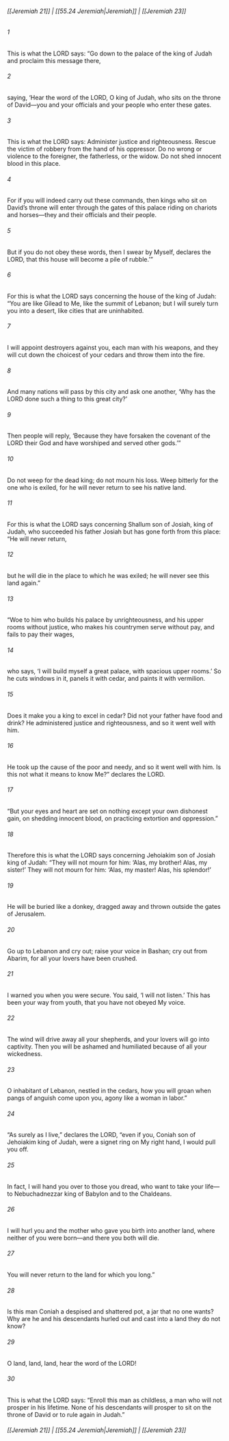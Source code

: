 
###### [[Jeremiah 21]] | [[55.24 Jeremiah|Jeremiah]] | [[Jeremiah 23]]

###### 1
This is what the LORD says: “Go down to the palace of the king of Judah and proclaim this message there,
###### 2
saying, ‘Hear the word of the LORD, O king of Judah, who sits on the throne of David—you and your officials and your people who enter these gates.
###### 3
This is what the LORD says: Administer justice and righteousness. Rescue the victim of robbery from the hand of his oppressor. Do no wrong or violence to the foreigner, the fatherless, or the widow. Do not shed innocent blood in this place.
###### 4
For if you will indeed carry out these commands, then kings who sit on David’s throne will enter through the gates of this palace riding on chariots and horses—they and their officials and their people.
###### 5
But if you do not obey these words, then I swear by Myself, declares the LORD, that this house will become a pile of rubble.’”
###### 6
For this is what the LORD says concerning the house of the king of Judah: “You are like Gilead to Me, like the summit of Lebanon; but I will surely turn you into a desert, like cities that are uninhabited.
###### 7
I will appoint destroyers against you, each man with his weapons, and they will cut down the choicest of your cedars and throw them into the fire.
###### 8
And many nations will pass by this city and ask one another, ‘Why has the LORD done such a thing to this great city?’
###### 9
Then people will reply, ‘Because they have forsaken the covenant of the LORD their God and have worshiped and served other gods.’”
###### 10
Do not weep for the dead king; do not mourn his loss. Weep bitterly for the one who is exiled, for he will never return to see his native land.
###### 11
For this is what the LORD says concerning Shallum son of Josiah, king of Judah, who succeeded his father Josiah but has gone forth from this place: “He will never return,
###### 12
but he will die in the place to which he was exiled; he will never see this land again.”
###### 13
“Woe to him who builds his palace by unrighteousness, and his upper rooms without justice, who makes his countrymen serve without pay, and fails to pay their wages,
###### 14
who says, ‘I will build myself a great palace, with spacious upper rooms.’ So he cuts windows in it, panels it with cedar, and paints it with vermilion.
###### 15
Does it make you a king to excel in cedar? Did not your father have food and drink? He administered justice and righteousness, and so it went well with him.
###### 16
He took up the cause of the poor and needy, and so it went well with him. Is this not what it means to know Me?” declares the LORD.
###### 17
“But your eyes and heart are set on nothing except your own dishonest gain, on shedding innocent blood, on practicing extortion and oppression.”
###### 18
Therefore this is what the LORD says concerning Jehoiakim son of Josiah king of Judah: “They will not mourn for him: ‘Alas, my brother! Alas, my sister!’ They will not mourn for him: ‘Alas, my master! Alas, his splendor!’
###### 19
He will be buried like a donkey, dragged away and thrown outside the gates of Jerusalem.
###### 20
Go up to Lebanon and cry out; raise your voice in Bashan; cry out from Abarim, for all your lovers have been crushed.
###### 21
I warned you when you were secure. You said, ‘I will not listen.’ This has been your way from youth, that you have not obeyed My voice.
###### 22
The wind will drive away all your shepherds, and your lovers will go into captivity. Then you will be ashamed and humiliated because of all your wickedness.
###### 23
O inhabitant of Lebanon, nestled in the cedars, how you will groan when pangs of anguish come upon you, agony like a woman in labor.”
###### 24
“As surely as I live,” declares the LORD, “even if you, Coniah son of Jehoiakim king of Judah, were a signet ring on My right hand, I would pull you off.
###### 25
In fact, I will hand you over to those you dread, who want to take your life—to Nebuchadnezzar king of Babylon and to the Chaldeans.
###### 26
I will hurl you and the mother who gave you birth into another land, where neither of you were born—and there you both will die.
###### 27
You will never return to the land for which you long.”
###### 28
Is this man Coniah a despised and shattered pot, a jar that no one wants? Why are he and his descendants hurled out and cast into a land they do not know?
###### 29
O land, land, land, hear the word of the LORD!
###### 30
This is what the LORD says: “Enroll this man as childless, a man who will not prosper in his lifetime. None of his descendants will prosper to sit on the throne of David or to rule again in Judah.”

###### [[Jeremiah 21]] | [[55.24 Jeremiah|Jeremiah]] | [[Jeremiah 23]]
